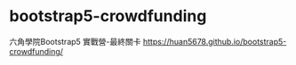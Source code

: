 # bootstrap5-crowdfunding
六角學院Bootstrap5 實戰營-最終關卡
https://huan5678.github.io/bootstrap5-crowdfunding/
